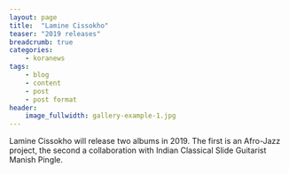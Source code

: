 ```yaml
---
layout: page
title:  "Lamine Cissokho"
teaser: "2019 releases"
breadcrumb: true
categories:
    - koranews
tags:
    - blog
    - content
    - post
    - post format
header:
    image_fullwidth: gallery-example-1.jpg
---
```

Lamine Cissokho will release two albums in 2019. The first is an Afro-Jazz project, the second a collaboration with Indian Classical Slide Guitarist Manish Pingle.
